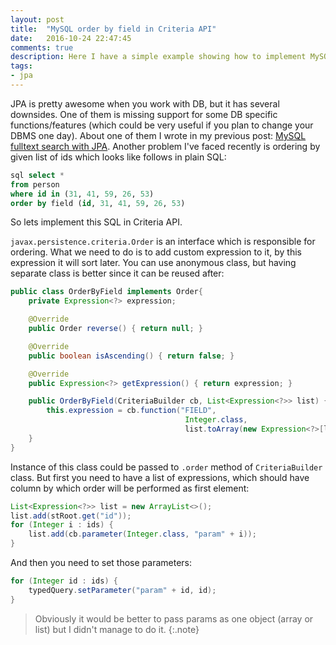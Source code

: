 ```yaml
---
layout: post
title:  "MySQL order by field in Criteria API"
date:   2016-10-24 22:47:45
comments: true
description: Here I have a simple example showing how to implement MySQL's order by field in Criteria API for MySQL DBMS.
tags: 
- jpa
---
```


JPA is pretty awesome when you work with DB, but it has several downsides. One of them is missing support for some DB specific functions/features (which could be very useful if you plan to change your DBMS one day). About one of them I wrote in my previous post: [MySQL fulltext search with JPA](http://localhost:4000/2016/09/jpa-custom-function). Another problem I've faced recently is ordering by given list of ids which looks like follows in plain SQL:

```sql
sql select *
from person
where id in (31, 41, 59, 26, 53)
order by field (id, 31, 41, 59, 26, 53)
```
So lets implement this SQL in Criteria API.

`javax.persistence.criteria.Order` is an interface which is responsible for ordering. What we need to do is to add custom expression to it, by this expression it will sort later. You can use anonymous class, but having separate class is better since it can be reused after:

```java
public class OrderByField implements Order{
    private Expression<?> expression;

    @Override
    public Order reverse() { return null; }

    @Override
    public boolean isAscending() { return false; }

    @Override
    public Expression<?> getExpression() { return expression; }

    public OrderByField(CriteriaBuilder cb, List<Expression<?>> list) {
        this.expression = cb.function("FIELD",
                                       Integer.class,
                                       list.toArray(new Expression<?>[list.size()]));
    }
}
```

Instance of this class could be passed to `.order` method of `CriteriaBuilder` class. But first you need to have a list of expressions, which should have column by which order will be performed as first element:

```java
List<Expression<?>> list = new ArrayList<>();
list.add(stRoot.get("id"));
for (Integer i : ids) {
    list.add(cb.parameter(Integer.class, "param" + i));
}
```

And then you need to set those parameters:

```java
for (Integer id : ids) {
    typedQuery.setParameter("param" + id, id);
}
```

> Obviously it would be better to pass params as one object (array or list) but I didn't manage to do it.
{:.note}